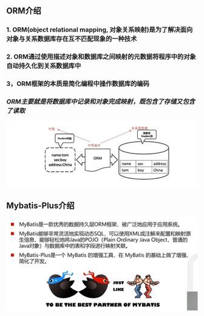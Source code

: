 ## ORM介绍
### 1. ORM(object relational mapping, 对象关系映射)是为了解决面向对象与关系数据库存在互不匹配现象的一种技术
### 2. ORM通过使用描述对象和数据库之间映射的元数据将程序中的对象自动持久化到关系数据库中
### 3，ORM框架的本质是简化编程中操作数据库的编码

### *ORM主要就是将数据库中记录和对象完成映射，既包含了存储又包含了读取*

![img.png](img_1.png)



## Mybatis-Plus介绍
![img_1.png](img_2.png)

